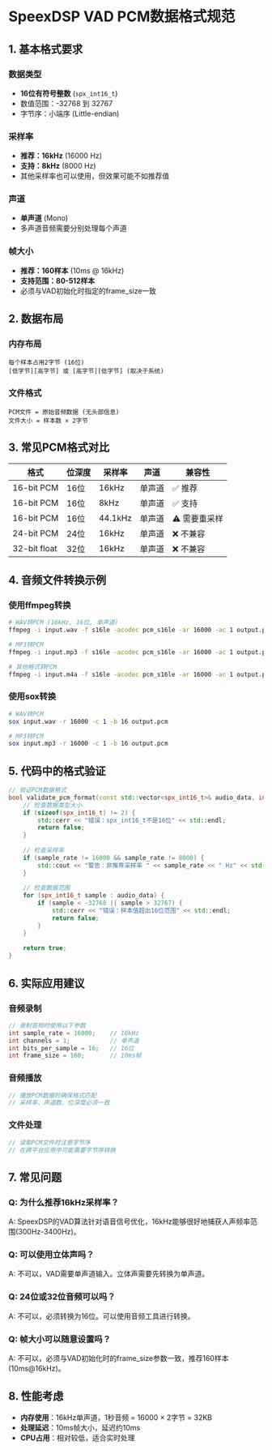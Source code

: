 # SpeexDSP VAD PCM数据格式规范

## 1. 基本格式要求

### 数据类型
- **16位有符号整数** (`spx_int16_t`)
- 数值范围：-32768 到 32767
- 字节序：小端序 (Little-endian)

### 采样率
- **推荐：16kHz** (16000 Hz)
- **支持：8kHz** (8000 Hz)
- 其他采样率也可以使用，但效果可能不如推荐值

### 声道
- **单声道** (Mono)
- 多声道音频需要分别处理每个声道

### 帧大小
- **推荐：160样本** (10ms @ 16kHz)
- **支持范围：80-512样本**
- 必须与VAD初始化时指定的frame_size一致

## 2. 数据布局

### 内存布局
```
每个样本占用2字节 (16位)
[低字节][高字节] 或 [高字节][低字节] (取决于系统)
```

### 文件格式
```
PCM文件 = 原始音频数据 (无头部信息)
文件大小 = 样本数 × 2字节
```

## 3. 常见PCM格式对比

| 格式 | 位深度 | 采样率 | 声道 | 兼容性 |
|------|--------|--------|------|--------|
| 16-bit PCM | 16位 | 16kHz | 单声道 | ✅ 推荐 |
| 16-bit PCM | 16位 | 8kHz | 单声道 | ✅ 支持 |
| 16-bit PCM | 16位 | 44.1kHz | 单声道 | ⚠️ 需要重采样 |
| 24-bit PCM | 24位 | 16kHz | 单声道 | ❌ 不兼容 |
| 32-bit float | 32位 | 16kHz | 单声道 | ❌ 不兼容 |

## 4. 音频文件转换示例

### 使用ffmpeg转换
```bash
# WAV转PCM (16kHz, 16位, 单声道)
ffmpeg -i input.wav -f s16le -acodec pcm_s16le -ar 16000 -ac 1 output.pcm

# MP3转PCM
ffmpeg -i input.mp3 -f s16le -acodec pcm_s16le -ar 16000 -ac 1 output.pcm

# 其他格式转PCM
ffmpeg -i input.m4a -f s16le -acodec pcm_s16le -ar 16000 -ac 1 output.pcm
```

### 使用sox转换
```bash
# WAV转PCM
sox input.wav -r 16000 -c 1 -b 16 output.pcm

# MP3转PCM
sox input.mp3 -r 16000 -c 1 -b 16 output.pcm
```

## 5. 代码中的格式验证

```cpp
// 验证PCM数据格式
bool validate_pcm_format(const std::vector<spx_int16_t>& audio_data, int sample_rate) {
    // 检查数据类型大小
    if (sizeof(spx_int16_t) != 2) {
        std::cerr << "错误：spx_int16_t不是16位" << std::endl;
        return false;
    }
    
    // 检查采样率
    if (sample_rate != 16000 && sample_rate != 8000) {
        std::cout << "警告：非推荐采样率 " << sample_rate << " Hz" << std::endl;
    }
    
    // 检查数据范围
    for (spx_int16_t sample : audio_data) {
        if (sample < -32768 || sample > 32767) {
            std::cerr << "错误：样本值超出16位范围" << std::endl;
            return false;
        }
    }
    
    return true;
}
```

## 6. 实际应用建议

### 音频录制
```cpp
// 录制音频时使用以下参数
int sample_rate = 16000;    // 16kHz
int channels = 1;           // 单声道
int bits_per_sample = 16;   // 16位
int frame_size = 160;       // 10ms帧
```

### 音频播放
```cpp
// 播放PCM数据时确保格式匹配
// 采样率、声道数、位深度必须一致
```

### 文件处理
```cpp
// 读取PCM文件时注意字节序
// 在跨平台应用中可能需要字节序转换
```

## 7. 常见问题

### Q: 为什么推荐16kHz采样率？
A: SpeexDSP的VAD算法针对语音信号优化，16kHz能够很好地捕获人声频率范围(300Hz-3400Hz)。

### Q: 可以使用立体声吗？
A: 不可以，VAD需要单声道输入。立体声需要先转换为单声道。

### Q: 24位或32位音频可以吗？
A: 不可以，必须转换为16位。可以使用音频工具进行转换。

### Q: 帧大小可以随意设置吗？
A: 不可以，必须与VAD初始化时的frame_size参数一致，推荐160样本(10ms@16kHz)。

## 8. 性能考虑

- **内存使用**：16kHz单声道，1秒音频 = 16000 × 2字节 = 32KB
- **处理延迟**：10ms帧大小，延迟约10ms
- **CPU占用**：相对较低，适合实时处理 
